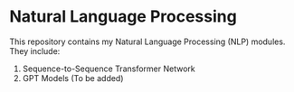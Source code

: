 # Natural Language Processing

This repository contains my Natural Language Processing (NLP) modules. They include:
1. Sequence-to-Sequence Transformer Network
2. GPT Models (To be added)
